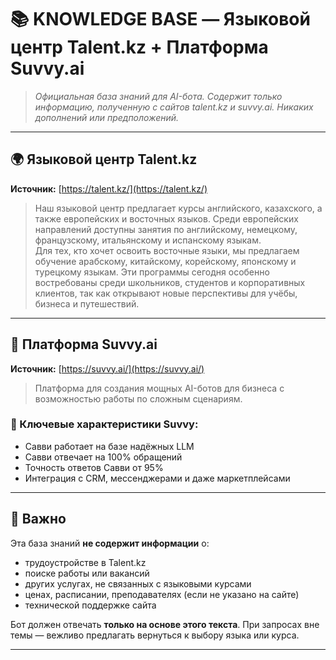 # 📚 KNOWLEDGE BASE — Языковой центр Talent.kz + Платформа Suvvy.ai

> *Официальная база знаний для AI-бота. Содержит только информацию, полученную с сайтов talent.kz и suvvy.ai. Никаких дополнений или предположений.*

---

## 🌍 Языковой центр Talent.kz

**Источник:** [https://talent.kz/](https://talent.kz/)

> Наш языковой центр предлагает курсы английского, казахского, а также европейских и восточных языков. Среди европейских направлений доступны занятия по английскому, немецкому, французскому, итальянскому и испанскому языкам.  
> Для тех, кто хочет освоить восточные языки, мы предлагаем обучение арабскому, китайскому, корейскому, японскому и турецкому языкам. Эти программы сегодня особенно востребованы среди школьников, студентов и корпоративных клиентов, так как открывают новые перспективы для учёбы, бизнеса и путешествий.

---

## 🤖 Платформа Suvvy.ai

**Источник:** [https://suvvy.ai/](https://suvvy.ai/)

> Платформа для создания мощных AI-ботов для бизнеса с возможностью работы по сложным сценариям.

### 🔑 Ключевые характеристики Suvvy:

- Савви работает на базе надёжных LLM
- Савви отвечает на 100% обращений
- Точность ответов Савви от 95%
- Интеграция с CRM, мессенджерами и даже маркетплейсами

---

## 🚫 Важно

Эта база знаний **не содержит информации** о:
- трудоустройстве в Talent.kz
- поиске работы или вакансий
- других услугах, не связанных с языковыми курсами
- ценах, расписании, преподавателях (если не указано на сайте)
- технической поддержке сайта

Бот должен отвечать **только на основе этого текста**. При запросах вне темы — вежливо предлагать вернуться к выбору языка или курса.

---
